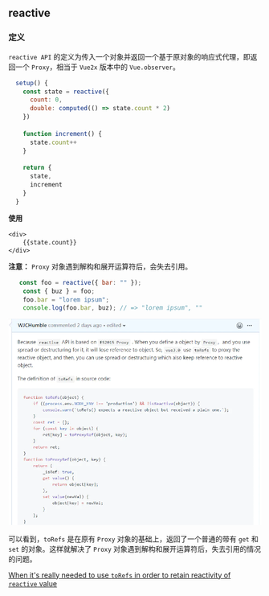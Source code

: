 ## reactive

### 定义

`reactive API` 的定义为传入一个对象并返回一个基于原对象的响应式代理，即返回一个 `Proxy`，相当于 `Vue2x` 版本中的 `Vue.observer`。

```js
  setup() {
    const state = reactive({
      count: 0,
      double: computed(() => state.count * 2)
    })

    function increment() {
      state.count++
    }

    return {
      state,
      increment
    }
  }
```

**使用**

```vue
<div>
	{{state.count}}
</div>
```

**注意：** `Proxy` 对象遇到解构和展开运算符后，会失去引用。

```js
   const foo = reactive({ bar: "" });
    const { buz } = foo;
    foo.bar = "lorem ipsum";
    console.log(foo.bar, buz); // => "lorem ipsum", ""
```

![img](media\171056493a9e69ae) 

可以看到，`toRefs` 是在原有 `Proxy` 对象的基础上，返回了一个普通的带有 `get` 和 `set` 的对象。这样就解决了 `Proxy` 对象遇到解构和展开运算符后，失去引用的情况的问题。

[When it's really needed to use `toRefs` in order to retain reactivity of `reactive` value](https://github.com/vuejs/rfcs/issues/145)